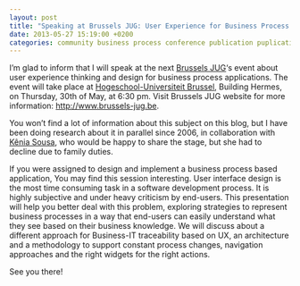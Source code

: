 ```yaml
---
layout: post
title: "Speaking at Brussels JUG: User Experience for Business Process Applications"
date: 2013-05-27 15:19:00 +0200
categories: community business process conference publication puplication research user interface
---
```


I’m glad to inform that I will speak at the next <a href="http://www.brussels-jug.be/" target="_blank">Brussels JUG</a>‘s event about user experience thinking and design for business process applications. The event will take place at <a href="http://www.hubkaho.be/" target="_blank">Hogeschool-Universiteit Brussel</a>, Building Hermes, on Thursday, 30th of May, at 6:30 pm. Visit Brussels JUG website for more information: <a href="http://www.brussels-jug.be/">http://www.brussels-jug.be</a>.

You won’t find a lot of information about this subject on this blog, but I have been doing research about it in parallel since 2006, in collaboration with [Kênia Sousa](http://www.linkedin.com/in/keniasousa), who would be happy to share the stage, but she had to decline due to family duties.

If you were assigned to design and implement a business process based application, You may find this session interesting. User interface design is the most time consuming task in a software development process. It is highly subjective and under heavy criticism by end-users. This presentation will help you better deal with this problem, exploring strategies to represent business processes in a way that end-users can easily understand what they see based on their business knowledge. We will discuss about a different approach for Business-IT traceability based on UX, an architecture and a methodology to support constant process changes, navigation approaches and the right widgets for the right actions.

See you there!

